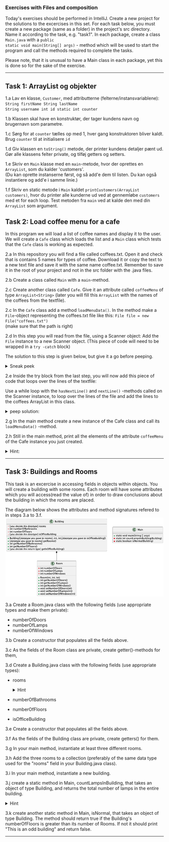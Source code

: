 ### Exercises with Files and composition

Today's exercises should be performed in IntelliJ. 
Create a new project for the solutions to the excercises in this set. 
For each task below, you must create a new package (same as a folder) in the project's src directory. Name it according to the task, e.g. "task1". 
In each package, create a class <code>Main.java</code> with a <code>public static void main(String[] args)</code> - method which will be used to start the program and call the methods required to complete the tasks. 

Please note, that it is unusual to have a Main class in each package, yet this is done so for the sake of the exercise.

---
## Task 1: ArrayList og objekter

1.a Lav en klasse, <code>Customer</code>, med attributterne (felterne/instansvariablene):
<code>
String firstName
String lastName
String username
int id
static int counter</code>

1.b Klassen skal have en konstruktør, der tager kundens navn og brugernavn som parametre. 

1.c Sørg for at <code>counter</code> tælles op med 1, hver gang konstruktoren bliver kaldt. Brug <code>counter</code>  til at initialisere <code>id</code>

1.d Giv klassen en <code>toString()</code> metode, der printer kundens detaljer pænt ud. Gør alle klassens felter private, og tilføj getters og setters.

1.e Skriv en <code>Main</code> klasse med en <code>main</code>-metode, hvor der oprettes en <code>ArrayList</code>, som du kalder 'customers'.  
(Du kan oprette instanserne først, og så add'e dem til listen. Du kan også instantiere og add'e i samme linie.)

1.f Skriv en static metode i <code>Main</code> kaldet <code>printCustomers(ArrayList<Customer> customers)</code>, hvor du printer alle kunderne ud ved at gennemløbe <code>customers</code> med et for each loop. Test metoden fra <code>main</code> ved at kalde den med din <code>ArrayList</code> som argument.


## Task 2: Load coffee menu for a cafe
In this program we will load a list of coffee names and display it to the user. We will create a <code>Cafe</code> class which loads the list and a <code>Main</code> class which tests that the <code>Cafe</code> class is working as expected.

2.a In this repository you will find a file called coffees.txt. Open it and check that is contains 5 names for types of coffee. Download it or copy the text to a new text file and save it with the same name coffee.txt. Remember to save it in the root of your project and not in the src folder with the .java files. 

2.b Create a class called <code>Main</code> with a <code>main</code>-method. 

2.c Create another class called <code>Cafe</code>. Give it an attribute called <code>coffeeMenu</code> of type <code>ArrayList\<String\></code> (later you will fill this <code>ArrayList</code> with the names of the coffees from the textfile).

2.c In the <code>Cafe</code> class add a method <code>loadMenuData()</code>.
In the method make a <code>File</code>-object representing the coffees.txt file like this:
<code>File file = new File("coffees.txt") </code>  
(make sure that the path is right)

2.d In this step you will read from the file, using a Scanner object: Add the <code>File</code> instance to a new Scanner object. (This piece of code will need to be wrapped in a <code>try -catch</code> block)

The solution to this step is given below, but give it a go before peeping.
<details>
  <summary> Sneak peek
  </summary>
  <code>try {
          File file = new File("coffees.txt");
          Scanner scan = new Scanner(file); 

        } catch(FileNotFoundException e){
          System.out.println("File not found. Check path and filename");  
        }
</code>
</details>


2.e Inside the try block from the last step, you will now add this piece of code that loops over the lines of the textfile:


Use a while loop with the <code>hasNextLine()</code> and <code>nextLine()</code> -methods called on the Scanner instance, to loop over the lines of the file and add the lines to the coffees ArrayList in this class.
<details>
  <summary> peep solution:
  </summary>
<code>

  while(scan.hasNextLine()){

        coffeeMenu.add(scan.nextLine());

  }

</code>      
</details>

2.g In the main method create a new instance of the Cafe class and call its <code>loadMenuData()</code> -method.

2.h Still in the main method, print all the elements of the  attribute <code>coffeeMenu</code> of the Cafe instance you just created.
<details>
  <summary> Hint:</summary>
  you should use a for loop, and in the body of the loop use the <code>get()</code> method of ArrayList, to get hold of the item before printing it.  
</details>



---
## Task 3: Buildings and Rooms
This task is an excercise in accessing fields in objects within objects. You will create a building with some rooms. Each room will have some attributes which you will access(read the value of) in order to draw conclusions about the building in which the rooms are placed.

The diagram below shows the attributes and method signatures refered to in steps 3.a to 3.f.
![class diagram](https://github.com/Dat1Cphbusiness/Torsdagsopgaver-5---Files-and-Composition/blob/main/doc/classdiagram.png)

3.a Create a Room.java class with the following fields (use appropriate types and make them private): 
- numberOfDoors
- numberOfLamps
- numberOfWindows

3.b Create a constructor that populates all the fields above.

3.c As the fields of the Room class are private, create getter()-methods for them, 

3.d Create a Building.java class with the following fields (use appropriate types):
- rooms 
   <details>
        <summary>
          Hint  
        </summary>
        This should be a datatype that can hold multiple objects of type Room.
    </details>

   
- numberOfBathrooms
- numberOfFloors
- isOfficeBuilding

3.e Create a constructor that populates all the fields above. 

3.f As the fields of the Building class are private, create getters() for them.
    
3.g In your main method, instantiate at least three different rooms. 

3.h Add the three rooms to a collection (preferably of the same data type used for the "rooms" field in your Building.java class).

3.i In your main method, instantiate a new building.

3.j create a static method in Main, countLampsInBuilding, that takes an object of type Building, and returns the total number of lamps in the entire building.
 <details>
        <summary>
           Hint
        </summary>
         You will need to have a loop in the body of the method that looks at each room in the building to add the number of laps in each room.
    </details>

3.k create another static method in Main, isNormal, that takes an object of type Building. The method should return true if the Building's numberOfFloors is greater than its number of Rooms. If not it should print "This is an odd building" and return false.

---


